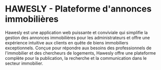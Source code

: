 # HAWESLY - Plateforme d'annonces immobilières
Hawesly est une application web puissante et conviviale qui simplifie la gestion des annonces immobilières pour les administrateurs et offre une expérience intuitive aux clients en quête de biens immobiliers exceptionnels. Conçue pour répondre aux besoins des professionnels de l'immobilier et des chercheurs de logements, Hawesly offre une plateforme complète pour la publication, la recherche et la communication dans le secteur immobilier.


